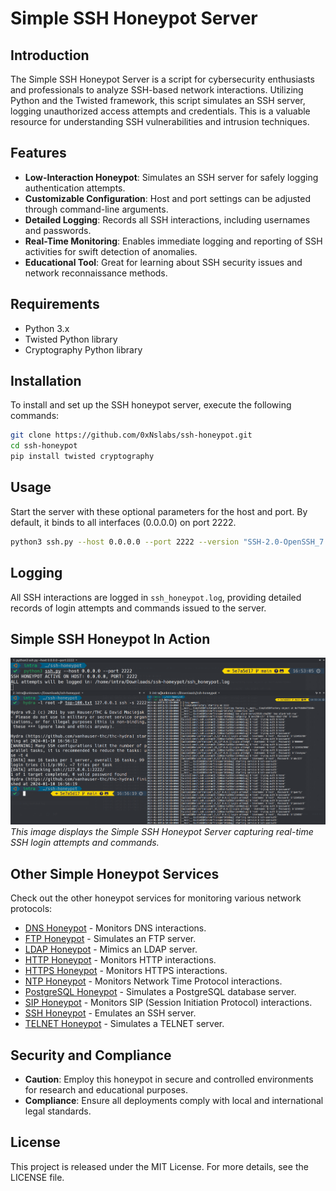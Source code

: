 # Simple SSH Honeypot Server

## Introduction
The Simple SSH Honeypot Server is a script for cybersecurity enthusiasts and professionals to analyze SSH-based network interactions. Utilizing Python and the Twisted framework, this script simulates an SSH server, logging unauthorized access attempts and credentials. This is a valuable resource for understanding SSH vulnerabilities and intrusion techniques.

## Features
- **Low-Interaction Honeypot**: Simulates an SSH server for safely logging authentication attempts.
- **Customizable Configuration**: Host and port settings can be adjusted through command-line arguments.
- **Detailed Logging**: Records all SSH interactions, including usernames and passwords.
- **Real-Time Monitoring**: Enables immediate logging and reporting of SSH activities for swift detection of anomalies.
- **Educational Tool**: Great for learning about SSH security issues and network reconnaissance methods.

## Requirements
- Python 3.x
- Twisted Python library
- Cryptography Python library
  
## Installation
To install and set up the SSH honeypot server, execute the following commands:

```bash
git clone https://github.com/0xNslabs/ssh-honeypot.git
cd ssh-honeypot
pip install twisted cryptography
```

## Usage
Start the server with these optional parameters for the host and port. By default, it binds to all interfaces (0.0.0.0) on port 2222.

```bash
python3 ssh.py --host 0.0.0.0 --port 2222 --version "SSH-2.0-OpenSSH_7.4"
```

## Logging
All SSH interactions are logged in `ssh_honeypot.log`, providing detailed records of login attempts and commands issued to the server.

## Simple SSH Honeypot In Action
![Simple SSH Honeypot in Action](https://raw.githubusercontent.com/0xNslabs/ssh-honeypot/main/PoC.png)
*This image displays the Simple SSH Honeypot Server capturing real-time SSH login attempts and commands.*

## Other Simple Honeypot Services

Check out the other honeypot services for monitoring various network protocols:

- [DNS Honeypot](https://github.com/0xNslabs/dns-honeypot) - Monitors DNS interactions.
- [FTP Honeypot](https://github.com/0xNslabs/ftp-honeypot) - Simulates an FTP server.
- [LDAP Honeypot](https://github.com/0xNslabs/ldap-honeypot) - Mimics an LDAP server.
- [HTTP Honeypot](https://github.com/0xNslabs/http-honeypot) - Monitors HTTP interactions.
- [HTTPS Honeypot](https://github.com/0xNslabs/https-honeypot) - Monitors HTTPS interactions.
- [NTP Honeypot](https://github.com/0xNslabs/ntp-honeypot) - Monitors Network Time Protocol interactions.
- [PostgreSQL Honeypot](https://github.com/0xNslabs/postgresql-honeypot) - Simulates a PostgreSQL database server.
- [SIP Honeypot](https://github.com/0xNslabs/sip-honeypot) - Monitors SIP (Session Initiation Protocol) interactions.
- [SSH Honeypot](https://github.com/0xNslabs/ssh-honeypot) - Emulates an SSH server.
- [TELNET Honeypot](https://github.com/0xNslabs/telnet-honeypot) - Simulates a TELNET server.

## Security and Compliance
- **Caution**: Employ this honeypot in secure and controlled environments for research and educational purposes.
- **Compliance**: Ensure all deployments comply with local and international legal standards.

## License
This project is released under the MIT License. For more details, see the LICENSE file.
